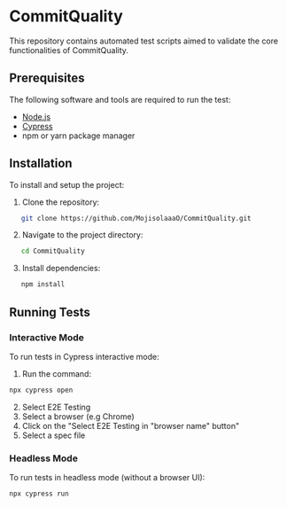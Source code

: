 # CommitQuality
This repository contains automated test scripts aimed to validate the core functionalities of CommitQuality. 


## Prerequisites
The following software and tools are required to run the test:
- [Node.js](https://nodejs.org/)
- [Cypress](https://www.cypress.io/)
- npm or yarn package manager

## Installation
To install and setup the project:
1. Clone the repository:
```bash
   git clone https://github.com/MojisolaaaO/CommitQuality.git
```

2. Navigate to the project directory:
```bash
   cd CommitQuality
```

3. Install dependencies:
```bash
   npm install
```


## Running Tests
### Interactive Mode
To run tests in Cypress interactive mode:
1. Run the command:
```bash
npx cypress open
```
2. Select E2E Testing
3. Select a browser (e.g Chrome)
4. Click on the "Select E2E Testing in "browser name" button"
5. Select a spec file

### Headless Mode
To run tests in headless mode (without a browser UI):
```bash
npx cypress run
```
